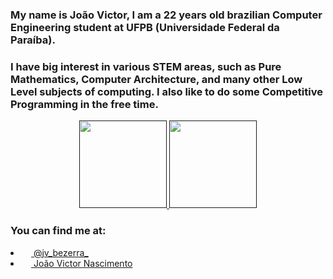 ### My name is João Victor, I am a 22 years old brazilian Computer Engineering student at UFPB (Universidade Federal da Paraíba).

### I have big interest in various STEM areas, such as Pure Mathematics, Computer Architecture, and many other Low Level subjects of computing. I also like to do some Competitive Programming in the free time.

<p align="center">
  <a href="">
    <img height="140em" src="https://github-readme-stats.vercel.app/api?username=joaovictor720&theme=tokyonight&show_icons=true&hide_border=true&&count_private=true&include_all_commits=true" />
    <img height="140em" src="https://github-readme-stats.vercel.app/api/top-langs/?username=joaovictor720&layout=compact&langs_count=7&theme=tokyonight"/>
  </a>
</p>

### You can find me at:
<p align="center">
  <li>
    <a href="https://www.instagram.com/jv_bezerra_/?hl=pt-br">
      <img height="13em" src="https://user-images.githubusercontent.com/81996683/208732368-02999b1d-408a-4cda-b159-b64f63240fc4.svg"/>
      @jv_bezerra_
    </a>
  </li>
  <li>
    <a href="https://www.linkedin.com/in/jo%C3%A3o-victor-nascimento-409750214/">
      <img height="13em" src="https://user-images.githubusercontent.com/81996683/208731883-5ce8c4e3-ae64-4ace-a5a6-484ab2129515.svg"/>
      João Victor Nascimento
    </a>
  </li>
</p>

<!--
**joaovictor720/joaovictor720** is a ✨ _special_ ✨ repository because its `README.md` (this file) appears on your GitHub profile.

Here are some ideas to get you started:

- 🔭 I’m currently working on ...
- 🌱 I’m currently learning ...
- 👯 I’m looking to collaborate on ...
- 🤔 I’m looking for help with ...
- 💬 Ask me about ...
- 📫 How to reach me: ...
- 😄 Pronouns: ...
- ⚡ Fun fact: ...
-->
